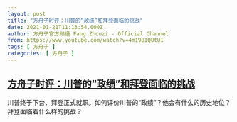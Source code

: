 ```yaml
---
layout: post
title: "方舟子时评：川普的“政绩”和拜登面临的挑战"
date: 2021-01-21T11:13:54.000Z
author: 方舟子官方频道 Fang Zhouzi - Official Channel
from: https://www.youtube.com/watch?v=4m198IQUtUI
tags: [ 方舟子 ]
categories: [ 方舟子 ]
---
```

<!--1611227634000-->
[方舟子时评：川普的“政绩”和拜登面临的挑战](https://www.youtube.com/watch?v=4m198IQUtUI)
------

<div>
川普终于下台，拜登正式就职。如何评价川普的“政绩”？他会有什么的历史地位？拜登面临着什么样的挑战？
</div>
